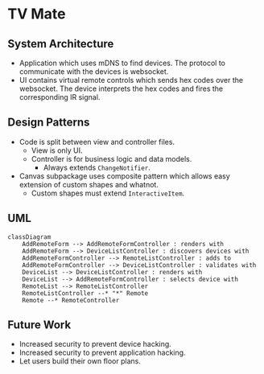 # TV Mate

## System Architecture

- Application which uses mDNS to find devices. The protocol to communicate with the devices is websocket.
- UI contains virtual remote controls which sends hex codes over the websocket. The device interprets the hex codes and fires the corresponding IR signal.

## Design Patterns

- Code is split between view and controller files.
    - View is only UI.
    - Controller is for business logic and data models.
        - Always extends `ChangeNotifier`.
- Canvas subpackage uses composite pattern which allows easy extension of custom shapes and whatnot.
    - Custom shapes must extend `InteractiveItem`.

## UML

```mermaid
classDiagram
    AddRemoteForm --> AddRemoteFormController : renders with
    AddRemoteForm --> DeviceListController : discovers devices with
    AddRemoteFormController --> RemoteListController : adds to
    AddRemoteFormController --> DeviceListController : validates with
    DeviceList --> DeviceListController : renders with
    DeviceList --> AddRemoteFormController : selects device with
    RemoteList --> RemoteListController
    RemoteListController --* "*" Remote
    Remote --* RemoteController

```

## Future Work

- Increased security to prevent device hacking.
- Increased security to prevent application hacking.
- Let users build their own floor plans.